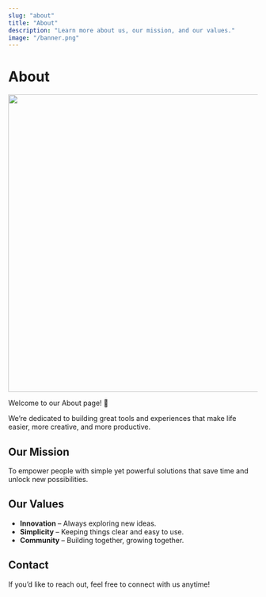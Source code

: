 ```yaml
---
slug: "about"
title: "About"
description: "Learn more about us, our mission, and our values."
image: "/banner.png"
---
```

# About 

<img src="banner.png" class="banner" width="1080" height="600" />

Welcome to our About page! 🎉  

We’re dedicated to building great tools and experiences that make life easier, more creative, and more productive.  

## Our Mission
To empower people with simple yet powerful solutions that save time and unlock new possibilities.  

## Our Values
- **Innovation** – Always exploring new ideas.  
- **Simplicity** – Keeping things clear and easy to use.  
- **Community** – Building together, growing together.  

## Contact
If you’d like to reach out, feel free to connect with us anytime!  
